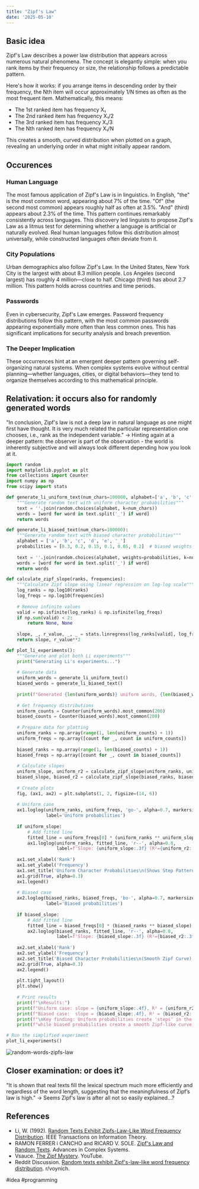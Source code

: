 ```yaml
---
title: "Zipf's Law"
date: '2025-05-10'
---
```


## Basic idea

Zipf's Law describes a power law distribution that appears across numerous natural phenomena. The concept is elegantly simple: when you rank items by their frequency or size, the relationship follows a predictable pattern.

Here's how it works: if you arrange items in descending order by their frequency, the Nth item will occur approximately 1/N times as often as the most frequent item. Mathematically, this means:

- The 1st ranked item has frequency X₁
- The 2nd ranked item has frequency X₁/2
- The 3rd ranked item has frequency X₁/3
- The Nth ranked item has frequency X₁/N

This creates a smooth, curved distribution when plotted on a graph, revealing an underlying order in what might initially appear random.

## Occurences

### Human Language

The most famous application of Zipf's Law is in linguistics. In English, "the" is the most common word, appearing about 7% of the time. "Of" (the second most common) appears roughly half as often at 3.5%. "And" (third) appears about 2.3% of the time. This pattern continues remarkably consistently across languages.
This discovery led linguists to propose Zipf's Law as a litmus test for determining whether a language is artificial or naturally evolved. Real human languages follow this distribution almost universally, while constructed languages often deviate from it.

### City Populations

Urban demographics also follow Zipf's Law. In the United States, New York City is the largest with about 8.3 million people. Los Angeles (second largest) has roughly 4 million—close to half. Chicago (third) has about 2.7 million. This pattern holds across countries and time periods.

### Passwords

Even in cybersecurity, Zipf's Law emerges. Password frequency distributions follow this pattern, with the most common passwords appearing exponentially more often than less common ones. This has significant implications for security analysis and breach prevention.

### The Deeper Implication

These occurrences hint at an emergent deeper pattern governing self-organizing natural systems. When complex systems evolve without central planning—whether languages, cities, or digital behaviors—they tend to organize themselves according to this mathematical principle.

## Relativation: it occurs also for randomly generated words

"In conclusion, Zipf's law is not a deep law in natural language as one might first have thought. It is very much related the particular representation one chooses, i.e., rank as the independent variable." -> Hinting again at a deeper pattern: the observer is part of the observation - the world is inherently subjective and will always look different depending how you look at it.

```python
import random
import matplotlib.pyplot as plt
from collections import Counter
import numpy as np
from scipy import stats

def generate_li_uniform_text(num_chars=100000, alphabet=['a', 'b', 'c', 'd', 'e', '_']):
    """Generate random text with uniform character probabilities"""
    text = ''.join(random.choices(alphabet, k=num_chars))
    words = [word for word in text.split('_') if word]
    return words

def generate_li_biased_text(num_chars=100000):
    """Generate random text with biased character probabilities"""
    alphabet = ['a', 'b', 'c', 'd', 'e', '_']
    probabilities = [0.3, 0.2, 0.15, 0.1, 0.05, 0.2]  # biased weights
    
    text = ''.join(random.choices(alphabet, weights=probabilities, k=num_chars))
    words = [word for word in text.split('_') if word]
    return words

def calculate_zipf_slope(ranks, frequencies):
    """Calculate Zipf slope using linear regression on log-log scale"""
    log_ranks = np.log10(ranks)
    log_freqs = np.log10(frequencies)
    
    # Remove infinite values
    valid = np.isfinite(log_ranks) & np.isfinite(log_freqs)
    if np.sum(valid) < 2:
        return None, None
    
    slope, _, r_value, _, _ = stats.linregress(log_ranks[valid], log_freqs[valid])
    return slope, r_value**2

def plot_li_experiments():
    """Generate and plot both Li experiments"""
    print("Generating Li's experiments...")
    
    # Generate data
    uniform_words = generate_li_uniform_text()
    biased_words = generate_li_biased_text()
    
    print(f"Generated {len(uniform_words)} uniform words, {len(biased_words)} biased words")
    
    # Get frequency distributions
    uniform_counts = Counter(uniform_words).most_common(200)
    biased_counts = Counter(biased_words).most_common(200)
    
    # Prepare data for plotting
    uniform_ranks = np.array(range(1, len(uniform_counts) + 1))
    uniform_freqs = np.array([count for _, count in uniform_counts])
    
    biased_ranks = np.array(range(1, len(biased_counts) + 1))
    biased_freqs = np.array([count for _, count in biased_counts])
    
    # Calculate slopes
    uniform_slope, uniform_r2 = calculate_zipf_slope(uniform_ranks, uniform_freqs)
    biased_slope, biased_r2 = calculate_zipf_slope(biased_ranks, biased_freqs)
    
    # Create plots
    fig, (ax1, ax2) = plt.subplots(1, 2, figsize=(14, 6))
    
    # Uniform case
    ax1.loglog(uniform_ranks, uniform_freqs, 'go-', alpha=0.7, markersize=4, 
               label='Uniform probabilities')
    
    if uniform_slope:
        # Add fitted line
        fitted_line = uniform_freqs[0] * (uniform_ranks ** uniform_slope)
        ax1.loglog(uniform_ranks, fitted_line, 'r--', alpha=0.8, 
                   label=f'Slope: {uniform_slope:.3f} (R²={uniform_r2:.3f})')
    
    ax1.set_xlabel('Rank')
    ax1.set_ylabel('Frequency')
    ax1.set_title('Uniform Character Probabilities\n(Shows Step Pattern)')
    ax1.grid(True, alpha=0.3)
    ax1.legend()
    
    # Biased case
    ax2.loglog(biased_ranks, biased_freqs, 'bo-', alpha=0.7, markersize=4, 
               label='Biased probabilities')
    
    if biased_slope:
        # Add fitted line
        fitted_line = biased_freqs[0] * (biased_ranks ** biased_slope)
        ax2.loglog(biased_ranks, fitted_line, 'r--', alpha=0.8, 
                   label=f'Slope: {biased_slope:.3f} (R²={biased_r2:.3f})')
    
    ax2.set_xlabel('Rank')
    ax2.set_ylabel('Frequency')
    ax2.set_title('Biased Character Probabilities\n(Smooth Zipf Curve)')
    ax2.grid(True, alpha=0.3)
    ax2.legend()
    
    plt.tight_layout()
    plt.show()
    
    # Print results
    print(f"\nResults:")
    print(f"Uniform case: slope = {uniform_slope:.4f}, R² = {uniform_r2:.4f}")
    print(f"Biased case:  slope = {biased_slope:.4f}, R² = {biased_r2:.4f}")
    print(f"\nKey finding: Uniform probabilities create 'steps' in the distribution,")
    print(f"while biased probabilities create a smooth Zipf-like curve.")

# Run the simplified experiment
plot_li_experiments()
```

![random-words-zipfs-law](/images/random-words-zipfs-law.png)

## Closer examination: or does it?

"It is shown that real texts fill the lexical spectrum much more efficiently and regardless of the word length, suggesting that the meaningfulness of Zipf’s law is high." -> Seems Zipf's law is after all not so easily explained...?

## References

- Li, W. (1992). [Random Texts Exhibit Zipfs-Law-Like Word Frequency Distribution](https://eva.fing.edu.uy/pluginfile.php/211986/mod_resource/content/1/li1992.pdf). IEEE Transactions on Information Theory.
- RAMON FERRER i CANCHO and RICARD V. SOLE. [Zipf's Law and Random Texts](https://chance.dartmouth.edu/chance_news/for_chance_news/ChanceNews12.03/RandomZipf.pdf). Advances in Complex Systems.
- Vsauce. [The Zipf Mystery](https://www.youtube.com/watch?v=fCn8zs912OE). YouTube.
- Reddit Discussion. [Random texts exhibit Zipf's-law-like word frequency distribution](https://www.reddit.com/r/voynich/comments/ehrbvm/random_texts_exhibit_zipfslawlike_word_frequency/). r/voynich.

#idea #programming
